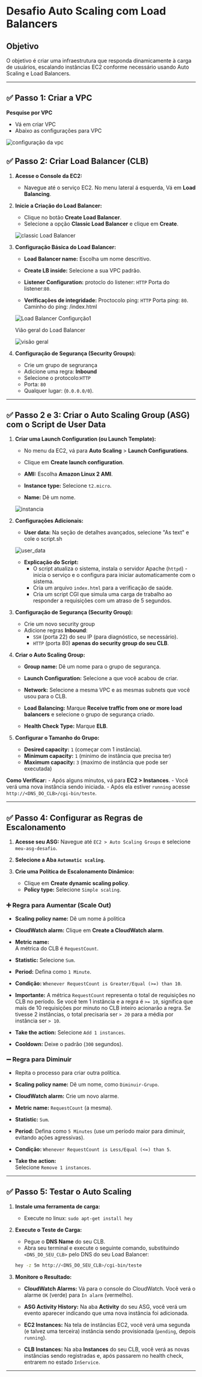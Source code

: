 # Desafio Auto Scaling com Load Balancers

## Objetivo

O objetivo é criar uma infraestrutura que responda dinamicamente à carga de usuários, escalando instâncias EC2 conforme necessário usando Auto Scaling e Load Balancers.

---

## ✅ Passo 1: Criar a VPC

**Pesquise por VPC**
   - Vá em criar VPC
   - Abaixo as configurações para VPC



![configuração da vpc](img/vpc.png)



## ✅ Passo 2: Criar Load Balancer (CLB)

1. **Acesse o Console da EC2:**
   -  Navegue até o serviço EC2. No menu lateral á esquerda, Vá em  **Load Balancing**. 

2. **Inicie a Criação do Load Balancer:**
   - Clique no botão **Create Load Balancer**.
   - Selecione a opção **Classic Load Balancer** e clique em **Create**.


    ![classic Load Balancer](img/loadBalancer-classic.png)



3. **Configuração Básica do Load Balancer:**
   - **Load Balancer name:** 
        Escolha um nome descritivo.

   - **Create LB inside:**
         Selecione a sua VPC padrão.

   - **Listener Configuration:** 
        protoclo do listener: `HTTP`
        Porta do listener:`80`.

    - **Verificações de integridade:** 
        Proctocolo ping: `HTTP`
        Porta ping: `80`.
        Caminho do ping: /index.html 


    ![Load Balancer Configurção1](img/loadBalancer01.png)

   
    Vião geral do Load Balancer

    ![visão geral](img/loadBalancer02.png)



4. **Configuração de Segurança (Security Groups):**
   - Crie um grupo de segrurança
   - Adicione uma regra: **Inbound**
   - Selecione o protocolo:`HTTP`
   - Porta: `80`
   - Qualquer lugar: (`0.0.0.0/0`).

---

## ✅ Passo 2 e 3: Criar o Auto Scaling Group (ASG) com o Script de User Data

1. **Criar uma Launch Configuration (ou Launch Template):**

   - No menu da EC2, vá para **Auto Scaling** > **Launch Configurations**.
   - Clique em **Create launch configuration**.

   - **AMI:** 
        Escolha **Amazon Linux 2 AMI**.

   - **Instance type:** 
        Selecione `t2.micro`.

   - **Name:**
        Dê um nome.


    ![instancia](img/instancia.png)



2. **Configurações Adicionais:**
   - **User  data:** Na seção de detalhes avançados, selecione "As text" e cole o script.sh


   ![user_data](img/user_data.png)


   
   - **Explicação do Script:**
     - O script atualiza o sistema, instala o servidor Apache (`httpd`)
     -inicia o serviço e o configura para iniciar automaticamente com o sistema.
     - Cria um arquivo `index.html` para a verificação de saúde.
     - Cria um script CGI que simula uma carga de trabalho ao responder a requisições com um atraso de 5 segundos.

3. **Configuração de Segurança (Security Group):**
   - Crie um novo security group
   - Adicione regras **Inbound**:
     - `SSH` (porta 22) do seu IP (para diagnóstico, se necessário).
     - `HTTP` (porta 80) **apenas do security group do seu CLB**. 

4. **Criar o Auto Scaling Group:**
   - **Group name:** 
       Dê um nome para o grupo de segurança.

   - **Launch Configuration:** 
        Selecione a que você acabou de criar.

   - **Network:** 
        Selecione a mesma VPC e as mesmas subnets que você usou para o CLB.

   - **Load Balancing:** 
        Marque **Receive traffic from one or more load balancers** e selecione o grupo de segurança criado.

   - **Health Check Type:** 
        Marque **ELB**.

5. **Configurar o Tamanho do Grupo:**
   - **Desired capacity:** `1` (começar com 1 instância).
   - **Minimum capacity:** `1` (minimo de instância que precisa ter)
   - **Maximum capacity:** `3` (maximo de instância que pode ser executada)


**Como Verificar:** 
    - Após alguns minutos, vá para **EC2 > Instances**. 
    - Você verá uma nova instância sendo iniciada.
    - Após ela estiver `running` acesse `http://<DNS_DO_CLB>/cgi-bin/teste`.

---

## ✅ Passo 4: Configurar as Regras de Escalonamento

1. **Acesse seu ASG:** Navegue até `EC2 > Auto Scaling Groups` e selecione `meu-asg-desafio`.

2. **Selecione a Aba `Automatic scaling`.**

3. **Crie uma Política de Escalonamento Dinâmico:**

   - Clique em **Create dynamic scaling policy**.
   - **Policy type:** Selecione `Simple scaling`.

### ➕ Regra para Aumentar (Scale Out)

- **Scaling policy name:** 
    Dê um nome á politica

- **CloudWatch alarm:**
    Clique em **Create a CloudWatch alarm**.

- **Metric name:**    
    A métrica do CLB é `RequestCount`.

- **Statistic:** 
    Selecione `Sum`.

- **Period:**
   Defina como `1 Minute`.

- **Condição:** 
    `Whenever RequestCount is Greater/Equal (>=) than 10`.

- **Importante:** 
        A métrica `RequestCount` representa o total de requisições no CLB no período. Se você tem 1 instância e a regra é `>= 10`, significa que mais de 10 requisições por minuto no CLB inteiro acionarão a regra. Se tivesse 2 instâncias, o total precisaria ser `> 20` para a média por instância ser `> 10`.

- **Take the action:** 
    Selecione `Add 1 instances`.

- **Cooldown:** 
    Deixe o padrão (`300` segundos).


### ➖ Regra para Diminuir 

- Repita o processo para criar outra política.
- **Scaling policy name:**
     Dê um nome, como `Diminuir-Grupo`.

- **CloudWatch alarm:** 
    Crie um novo alarme.

- **Metric name:** 
    `RequestCount` (a mesma).

- **Statistic:** 
    `Sum`.

- **Period:** 
    Defina como `5 Minutes` (use um período maior para diminuir, evitando ações agressivas).

- **Condição:** 
    `Whenever RequestCount is Less/Equal (<=) than 5`.

- **Take the action:**  
    Selecione `Remove 1 instances`.

---

## ✅ Passo 5: Testar o Auto Scaling

1. **Instale uma ferramenta de carga:**
   - Execute no linux: `sudo apt-get install hey`

2. **Execute o Teste de Carga:**
   - Pegue o **DNS Name** do seu CLB.
   - Abra seu terminal e execute o seguinte comando, substituindo `<DNS_DO_SEU_CLB>` pelo DNS do seu Load Balancer:

    ```bash
    hey -z 5m http://<DNS_DO_SEU_CLB>/cgi-bin/teste
    ```

3. **Monitore o Resultado:**

   - **CloudWatch Alarms:** 
        Vá para o console do CloudWatch. Você verá o alarme `OK` (verde) para `In alarm` (vermelho).

   - **ASG Activity History:** 
        Na aba **Activity** do seu ASG, você verá um evento aparecer indicando que uma nova instância foi adicionada.
    
   - **EC2 Instances:** 
        Na tela de instâncias EC2, você verá uma segunda (e talvez uma terceira) instância sendo provisionada (`pending`, depois `running`).

   - **CLB Instances:**
        Na aba **Instances** do seu CLB, você verá as novas instâncias sendo registradas e, após passarem no health check, entrarem no estado `InService`.

---


